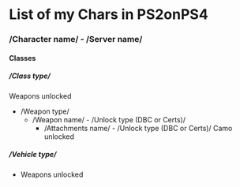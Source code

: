 # List of my Chars in PS2onPS4

### /Character name/ - /Server name/

#### Classes

##### /Class type/
Weapons unlocked
* /Weapon type/
  * /Weapon name/ - /Unlock type (DBC or Certs)/
    * /Attachments name/ - /Unlock type (DBC or Certs)/
Camo unlocked

##### /Vehicle type/
* Weapons unlocked
